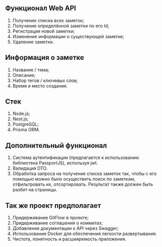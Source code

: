 ## Функционал Web API

1. Получение списка всех заметок;
2. Получение определённой заметки по его Id;
3. Регистрация новой заметки;
4. Изменение информации о существующей заметке;
5. Удаление заметки.

## Информация о заметке

1. Название / тема;
2. Описание;
3. Набор тегов / ключевых слов;
4. Время и место создания.

## Стек

1. Node.js;
2. Nest.js;
3. PostgreSQL;
4. Prisma ORM.

## Дополнительный функционал

1. Система аутентификации (предлагается к использованию библиотека PassportJS), используя jwt.
2. Валидация DTO.
3. Обработка запроса на получение списка заметок так, чтобы с его помощью можно было осуществить поиск по заметкам, отфильтровать их, отсортировать. Результат также должен быть разбит на страницы.

## Так же проект предполагает

1. Придерживание GitFlow в проекте;
2. Придерживание cоглашения о коммитах;
3. Добавление документации к API через Swagger;
4. Использование Docker для обеспечения легкости развертывания.
5. Чистота, понятность и расшияремость приложения.
